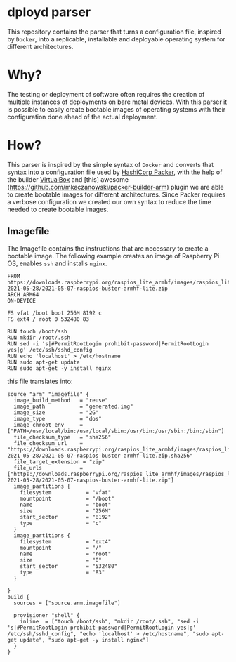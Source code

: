 # dployd parser

This repository contains the parser that turns a configuration file, inspired by `Docker`, into a
replicable, installable and deployable operating system for different architectures.

# Why?

The testing or deployment of software often requires the creation of multiple instances of deployments 
on bare metal devices. With this parser it is possible to easily create bootable images of 
operating systems with their configuration done ahead of the actual deployment.

# How?

This parser is inspired by the simple syntax of `Docker` and converts that syntax into 
a configuration file used by [HashiCorp Packer](https://packer.io), with the help of the builder
[VirtualBox](https://www.packer.io/docs/builders/virtualbox) and [this] awesome (https://github.com/mkaczanowski/packer-builder-arm) 
plugin we are able to create bootable images for different architectures. Since Packer requires a
verbose configuration we created our own syntax to reduce the time needed to create bootable images.

## Imagefile

The Imagefile contains the instructions that are necessary to create a bootable image. The following
example creates an image of Raspberry Pi OS, enables `ssh` and installs `nginx`.
```
FROM https://downloads.raspberrypi.org/raspios_lite_armhf/images/raspios_lite_armhf-2021-05-28/2021-05-07-raspios-buster-armhf-lite.zip
ARCH ARM64
ON-DEVICE

FS vfat /boot boot 256M 8192 c
FS ext4 / root 0 532480 83

RUN touch /boot/ssh
RUN mkdir /root/.ssh
RUN sed -i 's|#PermitRootLogin prohibit-password|PermitRootLogin yes|g' /etc/ssh/sshd_config
RUN echo 'localhost' > /etc/hostname
RUN sudo apt-get update
RUN sudo apt-get -y install nginx
```
this file translates into:
```
source "arm" "imagefile" {
  image_build_method   = "reuse"
  image_path           = "generated.img"
  image_size           = "2G"
  image_type           = "dos"
  image_chroot_env     = ["PATH=/usr/local/bin:/usr/local/sbin:/usr/bin:/usr/sbin:/bin:/sbin"]
  file_checksum_type   = "sha256"
  file_checksum_url    = "https://downloads.raspberrypi.org/raspios_lite_armhf/images/raspios_lite_armhf-2021-05-28/2021-05-07-raspios-buster-armhf-lite.zip.sha256"
  file_target_extension = "zip"
  file_urls            = ["https://downloads.raspberrypi.org/raspios_lite_armhf/images/raspios_lite_armhf-2021-05-28/2021-05-07-raspios-buster-armhf-lite.zip"]
  image_partitions {
    filesystem           = "vfat"
    mountpoint           = "/boot"
    name                 = "boot"
    size                 = "256M"
    start_sector         = "8192"
    type                 = "c"
  }
  image_partitions {
    filesystem           = "ext4"
    mountpoint           = "/"
    name                 = "root"
    size                 = "0"
    start_sector         = "532480"
    type                 = "83"
  }

}
build {
  sources = ["source.arm.imagefile"]

  provisioner "shell" {
    inline  = ["touch /boot/ssh", "mkdir /root/.ssh", "sed -i 's|#PermitRootLogin prohibit-password|PermitRootLogin yes|g' /etc/ssh/sshd_config", "echo 'localhost' > /etc/hostname", "sudo apt-get update", "sudo apt-get -y install nginx"]
  }
}
```